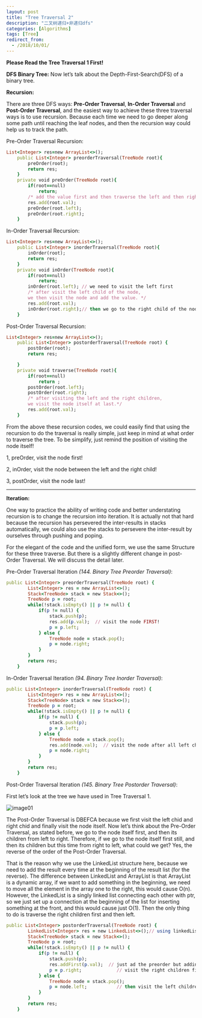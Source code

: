 ```yaml
---
layout: post
title: "Tree Traversal 2"
description: "二叉树递归+非递归dfs"
categories: [Algorithms]
tags: [Tree]
redirect_from:
  - /2018/10/01/
---
```

 

**Please Read the Tree Traversal 1 First!**

**DFS Binary Tree:**
Now let’s talk about the Depth-First-Search(DFS) of a binary tree.

**Recursion:**

There are three DFS ways: **Pre-Order Traversal**, **In-Order Traversal** and **Post-Order Traversal**, and the easiest way to achieve these three traversal ways is to use recursion. Because each time we need to go deeper along some path until reaching the leaf nodes, and then the recursion way could help us to track the path.

Pre-Order Traversal Recursion:
~~~ ruby
List<Integer> res=new ArrayList<>();
    public List<Integer> preorderTraversal(TreeNode root){
        preOrder(root);
        return res;  
    }
    private void preOrder(TreeNode root){
        if(root==null)
            return;
        /* add the value first and then traverse the left and then right child.*/
        res.add(root.val); 
        preOrder(root.left);
        preOrder(root.right);
    }
~~~
In-Order Traversal Recursion:
~~~ ruby
List<Integer> res=new ArrayList<>();
    public List<Integer> inorderTraversal(TreeNode root){
        inOrder(root);
        return res;  
    }
    private void inOrder(TreeNode root){
        if(root==null)
            return;
        inOrder(root.left); // we need to visit the left first
        /* after visit the left child of the node, 
        we then visit the node and add the value. */
        res.add(root.val); 
        inOrder(root.right);// then we go to the right child of the node
    }
~~~
Post-Order Traversal Recursion:
~~~ ruby
List<Integer> res=new ArrayList<>();
    public List<Integer> postorderTraversal(TreeNode root) {
        postOrder(root);
        return res;

    }
    private void traverse(TreeNode root){
        if(root==null)
            return ;
        postOrder(root.left);
        postOrder(root.right);
        /* after visiting the left and the right children, 
        we visit the node itself at last.*/
        res.add(root.val); 
    }
~~~

From the above these recursion codes, we could easily find that using the recursion to do the traversal is really simple, just keep in mind at what order to traverse the tree. To be simplify, just remind the position of visiting the node itself! 

1, preOrder, visit the node first!

2, inOrder, visit the node between the left and the right child!

3, postOrder, visit the node last!

---
**Iteration:**

One way to practice the ability of writing code and better understating recursion is to change the recursion into iteration. It is actually not that hard because the recursion has persevered the inter-results in stacks automatically, we could also use the stacks to persevere the inter-result by ourselves through pushing and poping.

For the elegant of the code and the unified form, we use the same Structure for these three traverse. But there is a slightly different change in post-Order Traversal. We will discuss the detail later.

Pre-Order Traversal Iteration *(144. Binary Tree Preorder Traversal)*:
~~~ ruby
public List<Integer> preorderTraversal(TreeNode root) {
        List<Integer> res = new ArrayList<>();
        Stack<TreeNode> stack = new Stack<>();
        TreeNode p = root;
        while(!stack.isEmpty() || p != null) {
            if(p != null) {
                stack.push(p);
                res.add(p.val);  // visit the node FIRST!
                p = p.left; 
            } else {
                TreeNode node = stack.pop();
                p = node.right;
            }
        }
        return res;
    }
~~~

In-Order Traversal Iteration *(94. Binary Tree Inorder Traversal)*:
~~~ ruby
public List<Integer> inorderTraversal(TreeNode root) {
        List<Integer> res = new ArrayList<>();
        Stack<TreeNode> stack = new Stack<>();
        TreeNode p = root;
        while(!stack.isEmpty() || p != null) {
            if(p != null) {
                stack.push(p);
                p = p.left; 
            } else {
                TreeNode node = stack.pop();
                res.add(node.val);  // visit the node after all left children
                p = node.right;
            }
        }
        return res;
    }
~~~


Post-Order Traversal Iteration *(145. Binary Tree Postorder Traversal)*:

First let’s look at the tree we have used in Tree Traversal 1.

![image01](http://sifanstephanie.github.io/assets/images/posts/tree1.png)

The Post-Order Traversal is DBEFCA because we first visit the left chid and right chid and finally visit the node itself. Now let’s think about the Pre-Order Traversal, as stated before, we go to the node itself first, and then its children from left to right. Therefore, if we go to the node itself first still, and then its children but this time from right to left, what could we get? Yes, the reverse of the order of the Post-Order Traversal. 

That is the reason why we use the LinkedList structure here, because we need to add the result every time at the beginning of the result list (for the reverse). The difference between LinkedList and ArrayList is that ArrayList is a dynamic array, if we want to add something in the beginning, we need to move all the element in the array one to the right, this would cause O(n). However, the LinkedList is a singly linked list connecting each other with ptr, so we just set up a connection at the beginning of the list for inserting something at the front, and this would cause just O(1). Then the only thing to do is traverse the right children first and then left.

~~~ ruby
public List<Integer> postorderTraversal(TreeNode root) {
        LinkedList<Integer> res = new LinkedList<>();// using linkedList
        Stack<TreeNode> stack = new Stack<>();
        TreeNode p = root;
        while(!stack.isEmpty() || p != null) {
            if(p != null) {
                stack.push(p);
                res.addFirst(p.val);  // just ad the preorder but adding at the beginning to make the reverse.
                p = p.right;             // visit the right children first
            } else {
                TreeNode node = stack.pop();
                p = node.left;           // then visit the left children
            }
        }
        return res;
    }
~~~